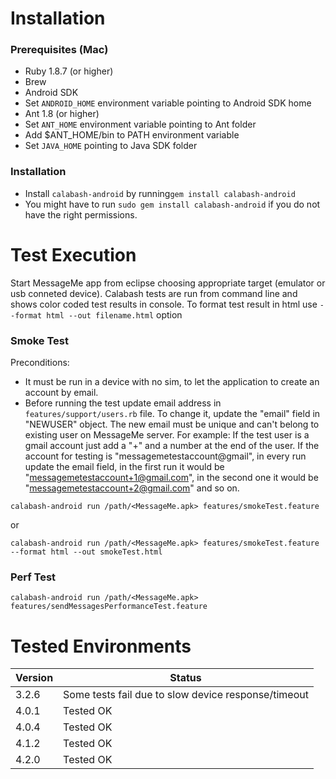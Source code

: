 Installation
============
### Prerequisites (Mac)
- Ruby 1.8.7 (or higher)
- Brew
- Android SDK 
- Set `ANDROID_HOME` environment variable pointing to Android SDK home
- Ant 1.8 (or higher)
- Set `ANT_HOME` environment variable pointing to Ant folder
- Add $ANT_HOME/bin to PATH environment variable
- Set `JAVA_HOME` pointing to Java SDK folder

### Installation

- Install `calabash-android` by running`gem install calabash-android`
- You might have to run `sudo gem install calabash-android` if you do not have the right permissions.


Test Execution
==============
Start MessageMe app from eclipse choosing appropriate target (emulator or usb conneted device). 
Calabash tests are run from command line and shows color coded test results in console. 
To format test result in html use `--format html --out filename.html` option

### Smoke Test

Preconditions:
- It must be run in a device with no sim, to let the application to create an account by email.
- Before running the test update email address in `features/support/users.rb` file.  To change it, update the "email" field in "NEWUSER" object. The new email must be unique and can't belong to existing user on MessageMe server. 
For example: If the test user is a gmail account just add a "+" and a number at the end of the user. If the account for testing is "messagemetestaccount@gmail", in every run update the email field, in the first run it would be "messagemetestaccount+1@gmail.com", in the second one it would be "messagemetestaccount+2@gmail.com" and so on.

`calabash-android run /path/<MessageMe.apk> features/smokeTest.feature`

or

`calabash-android run /path/<MessageMe.apk> features/smokeTest.feature --format html --out smokeTest.html`


### Perf Test

`calabash-android run /path/<MessageMe.apk> features/sendMessagesPerformanceTest.feature`

Tested Environments
===================

Version | Status
---|---
3.2.6 | Some tests fail due to slow device response/timeout
4.0.1 | Tested OK
4.0.4 | Tested OK
4.1.2 | Tested OK
4.2.0 | Tested OK
